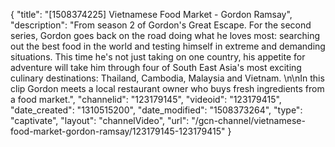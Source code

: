 {
    "title": "[1508374225] Vietnamese Food Market - Gordon Ramsay",
    "description": "From season 2 of Gordon's Great Escape. For the second series, Gordon goes back on the road doing what he loves most: searching out the best food in the world and testing himself in extreme and demanding situations. This time he's not just taking on one country, his appetite for adventure will take him through four of South East Asia's most exciting culinary destinations: Thailand, Cambodia, Malaysia and Vietnam. \n\nIn this clip Gordon meets a local restaurant owner who buys fresh ingredients from a food market.",
    "channelid": "123179145",
    "videoid": "123179415",
    "date_created": "1310515200",
    "date_modified": "1508373264",
    "type": "captivate",
    "layout": "channelVideo",
    "url": "\/gcn-channel\/vietnamese-food-market-gordon-ramsay\/123179145-123179415"
}